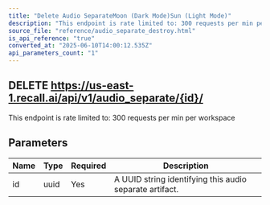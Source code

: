 ```yaml
---
title: "Delete Audio SeparateMoon (Dark Mode)Sun (Light Mode)"
description: "This endpoint is rate limited to: 300 requests per min per workspace"
source_file: "reference/audio_separate_destroy.html"
is_api_reference: "true"
converted_at: "2025-06-10T14:00:12.535Z"
api_parameters_count: "1"
---
```

## DELETE https://us-east-1.recall.ai/api/v1/audio_separate/{id}/

This endpoint is rate limited to: 300 requests per min per workspace

## Parameters

| Name | Type | Required | Description |
| --- | --- | --- | --- |
| id | uuid | Yes | A UUID string identifying this audio separate artifact. |
